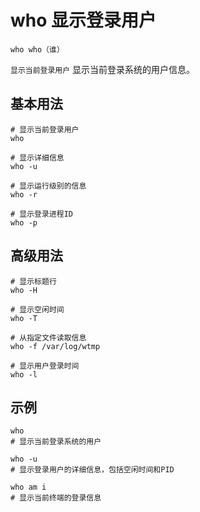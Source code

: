 # who 显示登录用户

`who who（谁）`

`显示当前登录用户` 显示当前登录系统的用户信息。

## 基本用法
```shell
# 显示当前登录用户
who

# 显示详细信息
who -u

# 显示运行级别的信息
who -r

# 显示登录进程ID
who -p
```

## 高级用法
```shell
# 显示标题行
who -H

# 显示空闲时间
who -T

# 从指定文件读取信息
who -f /var/log/wtmp

# 显示用户登录时间
who -l
```

## 示例
```shell
who
# 显示当前登录系统的用户

who -u
# 显示登录用户的详细信息，包括空闲时间和PID

who am i
# 显示当前终端的登录信息
```